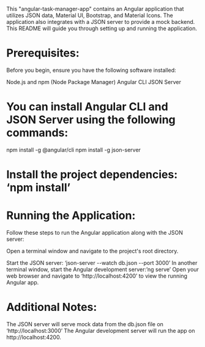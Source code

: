 This "angular-task-manager-app" contains an Angular application that utilizes JSON data, Material UI, Bootstrap, and Material Icons. The application also integrates with a JSON server to provide a mock backend. This README will guide you through setting up and running the application.


# Prerequisites:
Before you begin, ensure you have the following software installed:

Node.js and npm (Node Package Manager)
Angular CLI
JSON Server


# You can install Angular CLI and JSON Server using the following commands:

npm install -g @angular/cli
npm install -g json-server


# Install the project dependencies: ‘npm install’



# Running the Application:

Follow these steps to run the Angular application along with the JSON server:

Open a terminal window and navigate to the project's root directory.

Start the JSON server: ‘json-server --watch db.json --port 3000’
In another terminal window, start the Angular development server:’ng serve’
Open your web browser and navigate to ‘http://localhost:4200’ to view the running Angular app.

# Additional Notes:

The JSON server will serve mock data from the db.json file on ‘http://localhost:3000’
The Angular development server will run the app on http://localhost:4200.